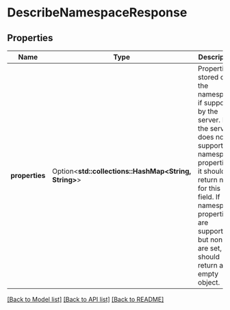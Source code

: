 # DescribeNamespaceResponse

## Properties

Name | Type | Description | Notes
------------ | ------------- | ------------- | -------------
**properties** | Option<**std::collections::HashMap<String, String>**> | Properties stored on the namespace, if supported by the server. If the server does not support namespace properties, it should return null for this field. If namespace properties are supported, but none are set, it should return an empty object. | [optional][default to {}]

[[Back to Model list]](../README.md#documentation-for-models) [[Back to API list]](../README.md#documentation-for-api-endpoints) [[Back to README]](../README.md)


